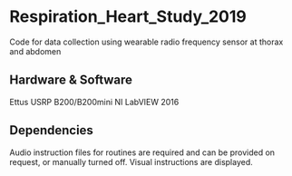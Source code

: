 # Respiration_Heart_Study_2019
Code for data collection using wearable radio frequency sensor at thorax and abdomen

## Hardware & Software
Ettus USRP B200/B200mini
NI LabVIEW 2016

## Dependencies
Audio instruction files for routines are required and can be provided on request, or manually turned off. Visual instructions are displayed.
